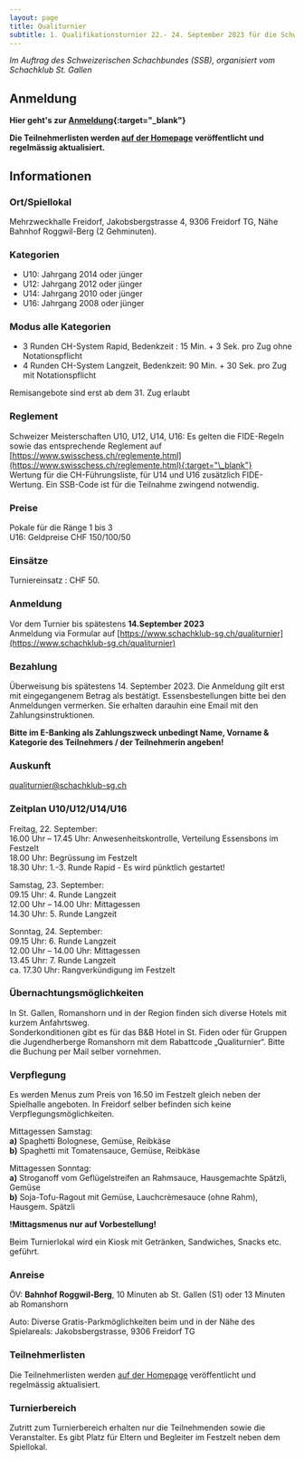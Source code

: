 ```yaml
---
layout: page
title: Qualiturnier
subtitle: 1. Qualifikationsturnier 22.- 24. September 2023 für die Schweizer Meisterschaft 2024 U10, U12, U14, U16 in Freidorf TG, Bahnhof Roggwil-Berg
---
```


_Im Auftrag des Schweizerischen Schachbundes (SSB), organisiert vom Schachklub St. Gallen_

## Anmeldung

**Hier geht's zur [Anmeldung](https://docs.google.com/forms/d/1KUXtXy-7LMsHt9Bs1NnTi8dDjY5PikJvhRxQEzrLLf8){:target="\_blank"}**


**Die Teilnehmerlisten werden [auf der Homepage](https://www.schachklub-sg.ch/qualiturnier/startlisten) veröffentlicht und regelmässig aktualisiert.**


## Informationen

### Ort/Spiellokal

Mehrzweckhalle Freidorf, Jakobsbergstrasse 4, 9306 Freidorf TG, Nähe Bahnhof Roggwil-Berg (2 Gehminuten).

### Kategorien

- U10: Jahrgang 2014 oder jünger
- U12: Jahrgang 2012 oder jünger
- U14: Jahrgang 2010 oder jünger
- U16: Jahrgang 2008 oder jünger

### Modus alle Kategorien

- 3 Runden CH-System Rapid, Bedenkzeit : 15 Min. + 3 Sek. pro Zug ohne Notationspflicht
- 4 Runden CH-System Langzeit, Bedenkzeit: 90 Min. + 30 Sek. pro Zug mit Notationspflicht

Remisangebote sind erst ab dem 31. Zug erlaubt

### Reglement

Schweizer Meisterschaften U10, U12, U14, U16: Es gelten die FIDE-Regeln sowie das entsprechende Reglement auf [https://www.swisschess.ch/reglemente.html](https://www.swisschess.ch/reglemente.html){:target="\_blank"} \
Wertung für die CH-Führungsliste, für U14 und U16 zusätzlich FIDE-Wertung. Ein SSB-Code ist für die Teilnahme zwingend notwendig.

### Preise

Pokale für die Ränge 1 bis 3 \
U16: Geldpreise CHF 150/100/50

### Einsätze

Turniereinsatz : CHF 50.

### Anmeldung

Vor dem Turnier bis spätestens **14.September 2023** \
Anmeldung via Formular auf [https://www.schachklub-sg.ch/qualiturnier](https://www.schachklub-sg.ch/qualiturnier)

### Bezahlung

Überweisung bis spätestens 14. September 2023. Die Anmeldung gilt erst mit eingegangenem Betrag als bestätigt. Essensbestellungen bitte bei den Anmeldungen vermerken. Sie erhalten darauhin eine Email mit den Zahlungsinstruktionen.

**Bitte im E-Banking als Zahlungszweck unbedingt Name, Vorname & Kategorie des Teilnehmers / der Teilnehmerin angeben!**

### Auskunft

[qualiturnier@schachklub-sg.ch](mailto:qualiturnier@schachklub-sg.ch)


### Zeitplan U10/U12/U14/U16

Freitag, 22. September: \
16.00 Uhr – 17.45 Uhr: Anwesenheitskontrolle, Verteilung Essensbons im Festzelt \
18.00 Uhr: Begrüssung im Festzelt \
18.30 Uhr: 1.-3. Runde Rapid - Es wird pünktlich gestartet!

Samstag, 23. September: \
09.15 Uhr: 4. Runde Langzeit \
12.00 Uhr – 14.00 Uhr: Mittagessen \
14.30 Uhr: 5. Runde Langzeit

Sonntag, 24. September: \
09.15 Uhr: 6. Runde Langzeit \
12.00 Uhr – 14.00 Uhr: Mittagessen \
13.45 Uhr: 7. Runde Langzeit \
ca. 17.30 Uhr: Rangverkündigung im Festzelt

### Übernachtungsmöglichkeiten

In St. Gallen, Romanshorn und in der Region finden sich diverse Hotels mit kurzem Anfahrtsweg. \
Sonderkonditionen gibt es für das B&B Hotel in St. Fiden oder für Gruppen die Jugendherberge Romanshorn mit dem Rabattcode „Qualiturnier“. Bitte die Buchung per Mail selber vornehmen.

### Verpflegung

Es werden Menus zum Preis von 16.50 im Festzelt gleich neben der Spielhalle angeboten. In Freidorf selber befinden sich keine Verpflegungsmöglichkeiten.

Mittagessen Samstag: \
**a)** Spaghetti Bolognese, Gemüse, Reibkäse \
**b)** Spaghetti mit Tomatensauce, Gemüse, Reibkäse

Mittagessen Sonntag: \
**a)** Stroganoff vom Geflügelstreifen an Rahmsauce, Hausgemachte Spätzli, Gemüse \
**b)** Soja-Tofu-Ragout mit Gemüse, Lauchcrèmesauce (ohne Rahm), Hausgem. Spätzli

**!Mittagsmenus nur auf Vorbestellung!**

Beim Turnierlokal wird ein Kiosk mit Getränken, Sandwiches, Snacks etc. geführt.

### Anreise

ÖV: **Bahnhof Roggwil-Berg**, 10 Minuten ab St. Gallen (S1) oder 13 Minuten ab Romanshorn

Auto: Diverse Gratis-Parkmöglichkeiten beim und in der Nähe des Spielareals: Jakobsbergstrasse, 9306 Freidorf TG

### Teilnehmerlisten

Die Teilnehmerlisten werden [auf der Homepage](https://www.schachklub-sg.ch/qualiturnier/startlisten) veröffentlicht und regelmässig aktualisiert.

### Turnierbereich

Zutritt zum Turnierbereich erhalten nur die Teilnehmenden sowie die Veranstalter. Es gibt Platz für Eltern und Begleiter im Festzelt neben dem Spiellokal.
